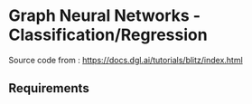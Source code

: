 # Graph Neural Networks - Classification/Regression
Source code from : https://docs.dgl.ai/tutorials/blitz/index.html

## Requirements


